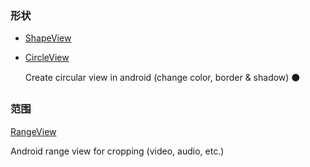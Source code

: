 ### 形状
* [ShapeView](https://github.com/xwc520/ShapeView)
* [CircleView](https://github.com/lopspower/CircleView)

    Create circular view in android (change color, border & shadow) ⚫
### 范围
[RangeView](https://github.com/iammert/RangeView)

Android range view for cropping (video, audio, etc.)